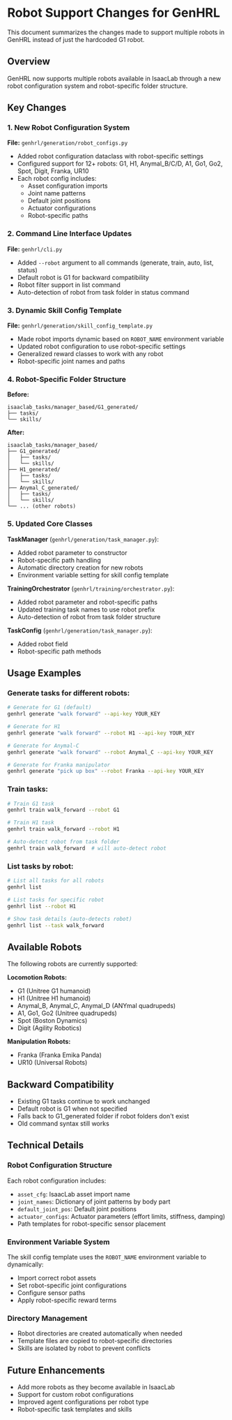 # Robot Support Changes for GenHRL

This document summarizes the changes made to support multiple robots in GenHRL instead of just the hardcoded G1 robot.

## Overview

GenHRL now supports multiple robots available in IsaacLab through a new robot configuration system and robot-specific folder structure.

## Key Changes

### 1. New Robot Configuration System

**File:** `genhrl/generation/robot_configs.py`
- Added robot configuration dataclass with robot-specific settings
- Configured support for 12+ robots: G1, H1, Anymal_B/C/D, A1, Go1, Go2, Spot, Digit, Franka, UR10
- Each robot config includes:
  - Asset configuration imports
  - Joint name patterns
  - Default joint positions  
  - Actuator configurations
  - Robot-specific paths

### 2. Command Line Interface Updates

**File:** `genhrl/cli.py`
- Added `--robot` argument to all commands (generate, train, auto, list, status)
- Default robot is G1 for backward compatibility
- Robot filter support in list command
- Auto-detection of robot from task folder in status command

### 3. Dynamic Skill Config Template

**File:** `genhrl/generation/skill_config_template.py`
- Made robot imports dynamic based on `ROBOT_NAME` environment variable
- Updated robot configuration to use robot-specific settings
- Generalized reward classes to work with any robot
- Robot-specific joint names and paths

### 4. Robot-Specific Folder Structure

**Before:**
```
isaaclab_tasks/manager_based/G1_generated/
├── tasks/
└── skills/
```

**After:**
```
isaaclab_tasks/manager_based/
├── G1_generated/
│   ├── tasks/
│   └── skills/
├── H1_generated/
│   ├── tasks/ 
│   └── skills/
├── Anymal_C_generated/
│   ├── tasks/
│   └── skills/
└── ... (other robots)
```

### 5. Updated Core Classes

**TaskManager** (`genhrl/generation/task_manager.py`):
- Added robot parameter to constructor
- Robot-specific path handling
- Automatic directory creation for new robots
- Environment variable setting for skill config template

**TrainingOrchestrator** (`genhrl/training/orchestrator.py`):
- Added robot parameter and robot-specific paths
- Updated training task names to use robot prefix
- Auto-detection of robot from task folder structure

**TaskConfig** (`genhrl/generation/task_manager.py`):
- Added robot field
- Robot-specific path methods

## Usage Examples

### Generate tasks for different robots:

```bash
# Generate for G1 (default)
genhrl generate "walk forward" --api-key YOUR_KEY

# Generate for H1 
genhrl generate "walk forward" --robot H1 --api-key YOUR_KEY

# Generate for Anymal-C
genhrl generate "walk forward" --robot Anymal_C --api-key YOUR_KEY

# Generate for Franka manipulator
genhrl generate "pick up box" --robot Franka --api-key YOUR_KEY
```

### Train tasks:

```bash
# Train G1 task
genhrl train walk_forward --robot G1

# Train H1 task  
genhrl train walk_forward --robot H1

# Auto-detect robot from task folder
genhrl train walk_forward  # will auto-detect robot
```

### List tasks by robot:

```bash
# List all tasks for all robots
genhrl list

# List tasks for specific robot
genhrl list --robot H1

# Show task details (auto-detects robot)
genhrl list --task walk_forward
```

## Available Robots

The following robots are currently supported:

**Locomotion Robots:**
- G1 (Unitree G1 humanoid)
- H1 (Unitree H1 humanoid) 
- Anymal_B, Anymal_C, Anymal_D (ANYmal quadrupeds)
- A1, Go1, Go2 (Unitree quadrupeds)
- Spot (Boston Dynamics)
- Digit (Agility Robotics)

**Manipulation Robots:**
- Franka (Franka Emika Panda)
- UR10 (Universal Robots)

## Backward Compatibility

- Existing G1 tasks continue to work unchanged
- Default robot is G1 when not specified
- Falls back to G1_generated folder if robot folders don't exist
- Old command syntax still works

## Technical Details

### Robot Configuration Structure

Each robot configuration includes:
- `asset_cfg`: IsaacLab asset import name
- `joint_names`: Dictionary of joint patterns by body part
- `default_joint_pos`: Default joint positions
- `actuator_configs`: Actuator parameters (effort limits, stiffness, damping)
- Path templates for robot-specific sensor placement

### Environment Variable System

The skill config template uses the `ROBOT_NAME` environment variable to dynamically:
- Import correct robot assets
- Set robot-specific joint configurations
- Configure sensor paths
- Apply robot-specific reward terms

### Directory Management

- Robot directories are created automatically when needed
- Template files are copied to robot-specific directories
- Skills are isolated by robot to prevent conflicts

## Future Enhancements

- Add more robots as they become available in IsaacLab
- Support for custom robot configurations
- Improved agent configurations per robot type
- Robot-specific task templates and skills
